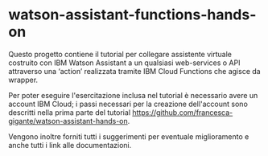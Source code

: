 # watson-assistant-functions-hands-on
Questo progetto contiene il tutorial per collegare assistente virtuale costruito con IBM Watson Assistant a un qualsiasi web-services o API attraverso una ‘action’ realizzata tramite IBM Cloud Functions che agisce da wrapper.

Per poter eseguire l'esercitazione inclusa nel tutorial è necessario avere un account IBM Cloud; i passi necessari per la creazione dell'account sono descritti nella prima parte del tutorial https://github.com/francesca-gigante/watson-assistant-hands-on.

Vengono inoltre forniti tutti i suggerimenti per eventuale miglioramento e anche tutti i link alle documentazioni.
